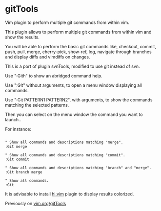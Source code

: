 # gitTools
Vim plugin to perform multiple git commands from within vim.

This plugin allows to perform multiple git commands from within vim and show the results.

You will be able to perform the basic git commands like, checkout, commit, push, pull, merge, cherry-pick, show-ref, log, navigate through branches and display diffs and vimdiffs on changes.

This is a port of plugin svnTools, modified to use git instead of svn.

Use ":Gith" to show an abridged command help.

Use ":Git" without arguments, to open a menu window displaying all commands.

Use ":Git PATTERN1 PATTERN2", with arguments, to show the commands matching the selected patterns.

Then you can select on the menu window the command you want to launch..

For instance:
```vimscript

" Show all commands and descriptions matching "merge".
:Git merge

" Show all commands and descriptions matching "commit".
:Git commit

" Show all commands and descriptions matching "branch" and "merge".
:Git branch merge

" Show all commands.
:Git
```

It is advisable to install [hi.vim](https://github.com/javipv/hi.vim) plugin to display results colorized.

Previously on [vim.org/gitTools](https://www.vim.org/scripts/script.php?script_id=6013)
